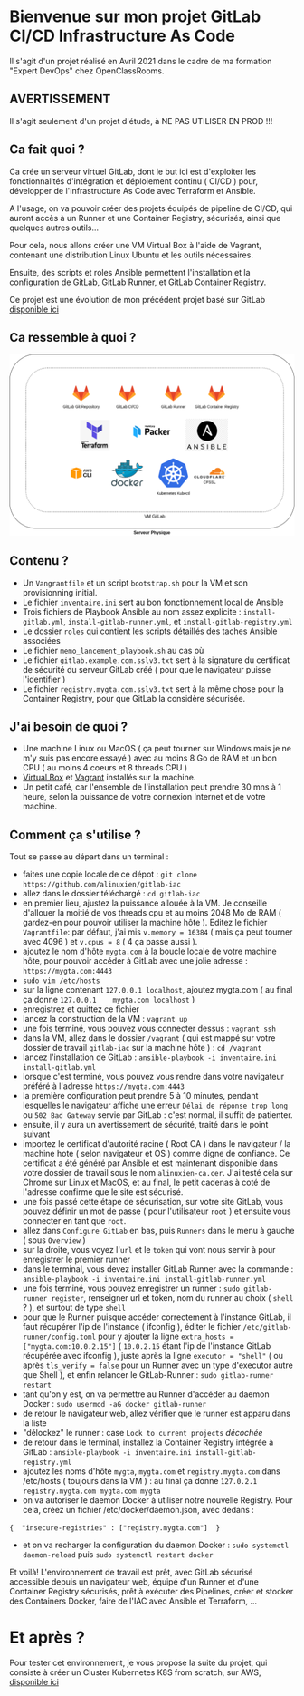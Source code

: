 # Bienvenue sur mon projet GitLab CI/CD Infrastructure As Code
Il s'agit d'un projet réalisé en Avril 2021 dans le cadre de ma formation "Expert DevOps" chez OpenClassRooms.

## AVERTISSEMENT
Il s'agit seulement d'un projet d'étude, à NE PAS UTILISER EN PROD  !!!

## Ca fait quoi ?
Ca crée un serveur virtuel GitLab, dont le but ici est d'exploiter les fonctionnalités d'intégration et déploiement continu ( CI/CD ) pour, développer de l'Infrastructure As Code avec Terraform et Ansible.

A l'usage, on va pouvoir créer des projets équipés de pipeline de CI/CD, qui auront accès à un Runner et une Container Registry, sécurisés, ainsi que quelques autres outils...

Pour cela, nous allons créer une VM Virtual Box à l'aide de Vagrant, contenant une distribution Linux Ubuntu et les outils nécessaires.

Ensuite, des scripts et roles Ansible permettent l'installation et la configuration de GitLab, GitLab Runner, et GitLab Container Registry.

Ce projet est une évolution de mon précédent projet basé sur GitLab [disponible ici](https://github.com/alinuxien/vm-gitlab-ansible)

## Ca ressemble à quoi ?
![Vue d'ensemble du Processus](https://github.com/alinuxien/gitlab-iac/blob/700a4c57805661207c75fdd7023de712561e9cab/gitlab%20iac.png)

## Contenu ?
- Un `Vangrantfile` et un script `bootstrap.sh` pour la VM et son provisionning initial.
- Le fichier `inventaire.ini` sert au bon fonctionnement local de Ansible
- Trois fichiers de Playbook Ansible au nom assez explicite : `install-gitlab.yml`, `install-gitlab-runner.yml`, et `install-gitlab-registry.yml`
- Le dossier `roles` qui contient les scripts détaillés des taches Ansible associées
- Le fichier `memo_lancement_playbook.sh` au cas où
- Le fichier `gitlab.example.com.sslv3.txt` sert à la signature du certificat de sécurité du serveur GitLab créé ( pour que le navigateur puisse l'identifier )
- Le fichier `registry.mygta.com.sslv3.txt` sert à la même chose pour la Container Registry, pour que GitLab la considère sécurisée.
 
## J'ai besoin de quoi ?
- Une machine Linux ou MacOS ( ça peut tourner sur Windows mais je ne m'y suis pas encore essayé ) avec au moins 8 Go de RAM et un bon CPU ( au moins 4 coeurs et 8 threads CPU )
- [Virtual Box](https://www.virtualbox.org/) et [Vagrant](https://www.vagrantup.com/downloads) installés sur la machine. 
- Un petit café, car l'ensemble de l'installation peut prendre 30 mns à 1 heure, selon la puissance de votre connexion Internet et de votre machine.

## Comment ça s'utilise ?
Tout se passe au départ dans un terminal :

- faites une copie locale de ce dépot :  `git clone https://github.com/alinuxien/gitlab-iac`
- allez dans le dossier téléchargé : `cd gitlab-iac`
- en premier lieu, ajustez la puissance allouée à la VM. Je conseille d'allouer la moitié de vos threads cpu et au moins 2048 Mo de RAM ( gardez-en pour pouvoir utiliser la machine hôte ). Editez le fichier `Vagrantfile`: par défaut, j'ai mis `v.memory = 16384` ( mais ça peut tourner avec 4096 ) et `v.cpus = 8` ( 4 ça passe aussi ).
- ajoutez le nom d'hôte `mygta.com` à la boucle locale de votre machine hôte, pour pouvoir accéder à GitLab avec une jolie adresse : `https://mygta.com:4443`
- `sudo vim /etc/hosts` 
- sur la ligne contenant `127.0.0.1 localhost`, ajoutez mygta.com ( au final ça donne `127.0.0.1	mygta.com localhost` )
- enregistrez et quittez ce fichier
- lancez la construction de la VM : `vagrant up`
- une fois terminé, vous pouvez vous connecter dessus : `vagrant ssh`
- dans la VM, allez dans le dossier `/vagrant` ( qui est mappé sur votre dossier de travail `gitlab-iac` sur la machine hôte ) : `cd /vagrant`
- lancez l'installation de GitLab : `ansible-playbook -i inventaire.ini install-gitlab.yml`
- lorsque c'est terminé, vous pouvez vous rendre dans votre navigateur préféré à l'adresse `https://mygta.com:4443` 
- la première configuration peut prendre 5 à 10 minutes, pendant lesquelles le navigateur affiche une erreur `Délai de réponse trop long` ou `502 Bad Gateway` servie par GitLab : c'est normal, il suffit de patienter.
- ensuite, il y aura un avertissement de sécurité, traité dans le point suivant
- importez le certificat d'autorité racine ( Root CA ) dans le navigateur / la machine hote ( selon navigateur et OS ) comme digne de confiance. Ce certificat a été généré par Ansible et est maintenant disponible dans votre dossier de travail sous le nom `alinuxien-ca.cer`. J'ai testé cela sur Chrome sur Linux et MacOS, et au final, le petit cadenas à coté de l'adresse confirme que le site est sécurisé.
- une fois passé cette étape de sécurisation, sur votre site GitLab, vous pouvez définir un mot de passe ( pour l'utilisateur `root` ) et ensuite vous connecter en tant que `root`.
- allez dans `Configure GitLab` en bas, puis `Runners` dans le menu à gauche ( sous `Overview` )
- sur la droite, vous voyez l'`url` et le `token` qui vont nous servir à pour enregistrer le premier runner
- dans le terminal, vous devez installer GitLab Runner avec la commande : `ansible-playbook -i inventaire.ini install-gitlab-runner.yml`
- une fois terminé, vous pouvez enregistrer un runner : `sudo gitlab-runner register`, renseigner url et token, nom du runner au choix ( `shell` ? ), et surtout de type `shell`
- pour que le Runner puisque accéder correctement à l'instance GitLab, il faut récupérer l'ip de l'instance ( ifconfig ), éditer le fichier `/etc/gitlab-runner/config.toml` pour y ajouter la ligne `extra_hosts = ["mygta.com:10.0.2.15"]` ( `10.0.2.15` étant l'ip de l'instance GitLab récupérée avec ifconfig ), juste après la ligne `executor = "shell"` ( ou après `tls_verify = false` pour un Runner avec un type d'executor autre que Shell ), et enfin relancer le GitLab-Runner : `sudo gitlab-runner restart`
- tant qu'on y est, on va permettre au Runner d'accéder au daemon Docker : `sudo usermod -aG docker gitlab-runner`
- de retour le navigateur web, allez vérifier que le runner est apparu dans la liste
- "délockez" le runner : case `Lock to current projects` *décochée* 
- de retour dans le terminal, installez la Container Registry intégrée à GitLab : `ansible-playbook -i inventaire.ini install-gitlab-registry.yml`
- ajoutez les noms d'hôte `mygta`, `mygta.com` et `registry.mygta.com` dans /etc/hosts ( toujours dans la VM ) : au final ça donne `127.0.2.1 registry.mygta.com mygta.com mygta`
- on va autoriser le daemon Docker à utiliser notre nouvelle Registry. Pour cela, créez un fichier /etc/docker/daemon.json, avec dedans :

`
{ 
  "insecure-registries" : ["registry.mygta.com"] 
}
`
- et on va recharger la configuration du daemon Docker : `sudo systemctl daemon-reload` puis `sudo systemctl restart docker`


Et voilà! L'environnement de travail est prêt, avec GitLab sécurisé accessible depuis un navigateur web, équipé d'un Runner et d'une Container Registry sécurisés, prêt à exécuter des Pipelines, créer et stocker des Containers Docker, faire de l'IAC avec Ansible et Terraform, ...

# Et après ?
Pour tester cet environnement, je vous propose la suite du projet, qui consiste à créer un Cluster Kubernetes K8S from scratch, sur AWS, 
[disponible ici](https://github.com/alinuxien/k8s-aws-iac)

